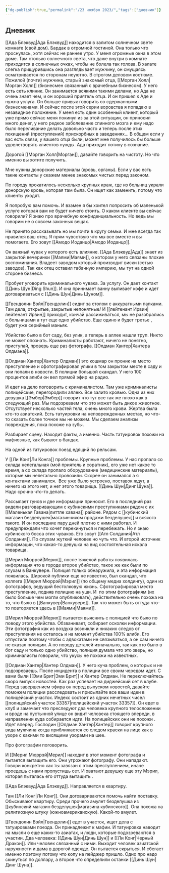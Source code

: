 ```yaml
---
{"dg-publish":true,"permalink":"/23 ноября 2023/","tags":["дневник"]}
---
```


## Дневник
[[Ада Блэквуд\|Ада Блэквуд]] находится в залитом солнечном свете комнате (свой дом). Бардак в огромной гостиной. Она только что проснулась, хотя сейчас не раннее утро. У меня огромные окна в этом доме. Там столько солнечного света, что даже внутри в комнате приходится в солнечных очках, чтобы не болела так голова. В халате слегка прищурившись она разглядывает мужчину, он смущаясь осматривается по сторонам неуютно. В строгом деловом костюме. Пожилой (почти) мужчина, старый знакомый отца, [[Морган Холл\|Морган Холл]] (бизнесмен связанный с врачебным бизнесом). У него есть сеть клиник. Он занимается всякими такими делами, но Ада не очень знает чем, и он хороший приятель отца. И он пришел к Аде и нужна услуга. Он больше привык говорить со сдержанными бизнесменами. И сейчас после этой серии воровства я попадаю в незавидное положение. У меня есть один особенный клиент, который уже прямо сейчас меня покинул из за этой ситуации, он приносил много денег, у него редкое заболевание спинного мозга и ему надо было переливание делать довольно часто и теперь после этих похищений (преступлений) прискорбных в заведениях... В общем если у вас есть связи, у вашего отца были, может мне получилось бы больше удовлетворять клиентов нужды. Ада приходит потиху в сознание.

Дорогой [[Морган Холл\|Морган]], давайте говорить на чистоту. Но что именно вы хотите получить.

Мне нужны донорские материалы (кровь, органы). Если у вас есть такие контакты у скажем менее знакомых чистых перед законом.

По городу прокатилось несколько крупных краж, где из больниц украли донорскую кровь, которая там была. Он ищет как заменить, потому что клиенты уходят.

Я попробую вам помочь. И взамен я бы хоител попросить об маленькой услуге которая вам не будет ничего стоить. О каком клиенте вы сейчас говорили? Я знаю про врачебную конфиденциальность. Но ведь мы говорим не о совсем законных вещах.

Не принято рассказывать но мы почти в кругу семьи. И мне всегда так нравился ваш отец. Я прям чувсствую что мы все вместе и вы помогаете. Его зовут [[Амодо Иоданцо\|Амодо Иоданцо]].

Он важный чувак у которого есть влияние. [[Ада Блэквуд\|Ада]] знает из закрытой вечеринки [[Маями\|Маями]], о котором у него связаны плохие воспоминания. Владеет заводом который производит виски (сетью заводов). Так как отец оставил табачную империю, мы тут на одной стороне бизнеса.

Пробует уговорить криминального чувака. За услугу. Он дает контакт [[Динь Шун\|Ding Shun]]. И она принимает ванну выпивает кофе и идет договариваться с [[Динь Шун\|Динь Шуном]].

[[Гвендолин Вэйл\|Гвендолин]] сидит за столом с аккуратными папками. Там дела, открытые, закрытые непонятные/ И [[лейтенант Ирвин\|лейтенант Ирвин]] приходит, кончай рассиживаться, мы не разобрались с больницами а тут еще одно убийство. Еще одино и будет третье , будет уже серийный маньяк.

Убийство было в бот саду, без улик, а теперь в аллее нашли труп. Никто не может опознать. Криминалисты работают, ничего не понятно, приступай, проверь еще раз фотографа. [[Олдман Хантер\|Хантера Олдмана]].

[[Олдман Хантер\|Хантер Олдман]] это кошмар он проник на место преступление и сфотографировал улики в том закрытом месте в саду и они попали в новости. В полиции большой скандал. У него 100 процентов алиби он вел прямой эфир на радио.

И едет на дело поговорить с криминалистом. Там уже криминалисты полицейские, перегородили аллею. Все залито кровью. Одна из них девушка [[Эмбер\|Эмбер]] говорит что тут все так же плохо как в следующий раз. Мы подозреваем что это может быть дикое животное. Отсутствует несколько частей тела, очень много крови. Жертва была кто-то азиатский. Есть татуировки на неповрежденных местах, но что-то сказать более точное мы не можем. Мы сделаем анализы повреждения, пока похоже на зубы. 

Разбирает сцену. Находит факты, а именно. Часть татуировок похожи на мафиозные, как бывают в бандах.

На одной из татуировок поезд едящий по рельсам.

У [[Ли Конг\|Ли Конга]] проблемы. Крупные проблемы. У нас пропало со склада нелегальная (мой приятель и соратник), его уже нет какое то время, а со склада пропало оборудование (медицинские материалы), которые мы нелегально провозили. Скорее он занимался а я контактами занимался.  Все уже было устроено, поставок ждут, а ничего из этого нет, и нет этого товарища. [[Динь Шун\|Динг Шуна]]. Надо срочно что-то делать.

Рассылает гунов и две информации приносит. Его в последний раз видели разговаривающим с кубинскими преступниками рядом с их [[Маленькая Гавана\|литтле хавана]] районе. Рядом с [[кубинский магазин безделушек\|магазинчиком продажи безделушек]] и всякого такого. И он последние пару дней плотно с ними работал. И предупреждали что хочет перекинуться и перебежать. Но я знаю кубинского босса этих чуваков. Его зовут [[Атл Солдания\|Атл Солдания]]. По слухам жуткий человек но чуть что. И второй источник информации, что какая-то девушка на вид состоятельная искала товарища.

[[Мерил Мюррэй\|Мерил]], после тяжелой работы появилась информация что в городе второе убийство, такое же как были по слухам в Ванкувере. Полиция только обнаружила, и эта информация появилась. Широкой публики еще не известно, был скандал, что коллега [[Мерил Мюррэй\|Мэрил]] (по общему медиа холдингу), один из фотографов, ведущий бестолковую жизнь. Сфотографировал место преступление, подняв полицию на уши. И  по этим фотографиям (их было больше чем могли опубликовать), действительно очень похожа на то, что было в [[Ванкувер\|Ванкувере]]. Так что может быть оттуда что-то повторяется здесь в [[Маями\|Маями]].

[[Мерил Мюррэй\|Мерил]] пытается выяснить с полицией что было по поводу этого убийства. Обзванивает, собирает осколки информации. Эти фотография как из воздуха возникли и никаких следов от преступления не осталось и на момент убийства 100% алиби. Его отпустили поэтому чтобы с адвокатами не связываться, а он сам ничего не сказал полиции. А по поводу деталей изначально, так как это было в бот саду и только одно убийство, полиция думала что это зверь, но криминалисты говорили, что укусы не похожи на известных.

[[Олдман Хантер\|Хантер Олдман]]. У него куча проблем, о которых и не подозреваешь. После инцидента в полиции все своим чередом идет. С вами были [[Эми Брит\|Эми Брит]] и Хантер Олдман. Не переключайтесь скоро выпуск новостей. Как раз успевает на диджейский сет в клубе. Перед завершением эфира он перед выпуском новостей, давайте поможем полиции расследовать и присылайте все ваши идеи в полицейский участок. Индекс состоит из одних нечетных чисел [[полицейский участок 33357\|полицейский участок 33357]]. Он едет в клуб и замечает что преследуют два человека крупного телосложении и вроде на пустынной улице он видит человека стоящего впереди, в направлении куда собирается идти. На полицейских они не похожи . Идет вперед. Господин [[Олдман Хантер\|Хантер]] говорит крупного вида мужчина когда приближается со следом краски на лице как в узоре с какими то висящими узорами на шее.

Про фотографии поговорить.

И [[Мерил Мюррэй\|Мерил]] находит в этот момент фотографа и пытается вытащить его. Они угрожают фотографу. Они нападают. Говори конкретно как ты завязан с этим преступлением, иначе проедешь с нами пропустишь сет. И хватают девушку еще эту Мэрил, которая пыталась его оттуда вытащить .

[[Ада Блэквуд\|Ада Блэквуд]]. Направляется в квартиру.

Там [[Ли Конг\|Ли Конг]]. Они договариваются помочь найти поставку. Обыскивают квартиру. Среди прочего амулет безделушка из [[кубинский магазин безделушек\|магазина кубинского]]. Она похожа на религиозную штуку (южноамериканскую). Какой-то амулет.

[[Гвендолин Вэйл\|Гвендолин]] едет в участок, ищет дела с татуировками поезда. Он принадлежит к мафии. И татуировка наводит на мысли о еще каких-то азиатах, и люди, которые подозреваются в участии. Два человека: [[Динь Шун\|Динь Шун]] и [[Ли Конг\|Черный Дракон]]. Или человек связанный с ними. Выходит человек азиатской наружности и дама в дорогой одежде. Он пытается скрыться. И сбегает именно поэтому потому что копу на пейджер пришло. Одно про надо скинуться по доллару, а второе что определили останки [[Динь Шун\|Динг Шуна]].